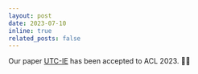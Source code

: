 ```yaml
---
layout: post
date: 2023-07-10
inline: true
related_posts: false
---
```


Our paper [UTC-IE](https://aclanthology.org/2023.acl-long.226/) has been accepted to ACL 2023. 👏🏻
